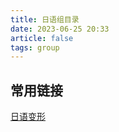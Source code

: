 ```yaml
---
title: 日语组目录
date: 2023-06-25 20:33
article: false
tags: group
---
```


## 常用链接

[日语变形](01%20日语语法/日语变形)
